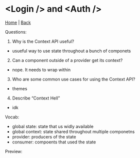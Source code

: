 # \<Login /> and \<Auth />

[Home](/README.md) | [Back](/401-main/401TableofContents.md)

Questions:

1. Why is the Context API useful?

- usueful way to use state throughout a bunch of componets
2. Can a component outside of a provider get its context?

- nope. It needs to wrap within

3. Who are some common use cases for using the Context API?

- themes
4. Describe “Context Hell”

- idk


Vocab:

  - global state: state that us widly available 
  - global context: state shared throughout multiple componetns
- provider: producers of the state
- consumer: compoents that used the state


Preview:

